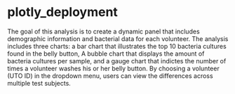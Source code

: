 # plotly_deployment
The goal of this analysis is to create a dynamic panel that includes demographic information and bacterial data for each volunteer.
The analysis includes three charts: a bar chart that illustrates the top 10 bacteria cultures found in the belly button,
A bubble chart that displays the amount of bacteria cultures per sample,
and a gauge chart that indictes the number of times a volunteer washes his or her belly button.
By choosing a volunteer (UTO ID) in the dropdown menu, users can view the differences across multiple test subjects.
